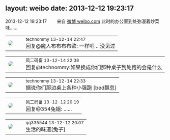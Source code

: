 layout: weibo
date: 2013-12-12 19:23:17
---
<meta name="referrer" content="no-referrer" />

2013-12-12 19:23:17  &nbsp;&nbsp;&nbsp;&nbsp;&nbsp;&nbsp; 来自 <a href="http://weibo.com/" rel="nofollow">微博 weibo.com</a>
此时的办公室到处弥漫着炒菜味…… ​​​

<table style="width: 100%;">
  <tr>
    <td style="width: 40px;"><img style="border-radius:50%" src="https://tva4.sinaimg.cn/crop.101.4.390.390.50/af8f3b0djw8f3naad10o0j20gl0azt9w.jpg?KID=imgbed,tva&Expires=1624464098&ssig=4PgwsLw8u6"></td>
    <td colspan="2"><small>technommy 13-12-14 22:47</small><br/>回复@魔人布布布布欧: 一样吧 .. 没见过</td>
  </tr>
</table>

<table style="width: 100%;">
  <tr>
    <td style="width: 40px;"><img style="border-radius:50%" src="https://tva3.sinaimg.cn/crop.0.0.639.639.50/6d2a6003jw8f3idy69w2gj20hs0hrt9g.jpg?KID=imgbed,tva&Expires=1624464098&ssig=fppa8i2yIU"></td>
    <td colspan="2"><small>风二码畜 13-12-14 22:38</small><br/>回复@technommy:如果换成你们那种桌子到处跑的会是什么</td>
  </tr>
</table>

<table style="width: 100%;">
  <tr>
    <td style="width: 40px;"><img style="border-radius:50%" src="https://tva4.sinaimg.cn/crop.101.4.390.390.50/af8f3b0djw8f3naad10o0j20gl0azt9w.jpg?KID=imgbed,tva&Expires=1624464098&ssig=4PgwsLw8u6"></td>
    <td colspan="2"><small>technommy 13-12-14 22:33</small><br/>据说你们那边桌上各种小强跑 [bed飘忽]</td>
  </tr>
</table>

<table style="width: 100%;">
  <tr>
    <td style="width: 40px;"><img style="border-radius:50%" src="https://tva3.sinaimg.cn/crop.0.0.639.639.50/6d2a6003jw8f3idy69w2gj20hs0hrt9g.jpg?KID=imgbed,tva&Expires=1624464098&ssig=fppa8i2yIU"></td>
    <td colspan="2"><small>风二码畜 13-12-12 20:19</small><br/>回复@354兔姐: ......</td>
  </tr>
</table>

<table style="width: 100%;">
  <tr>
    <td style="width: 40px;"><img style="border-radius:50%" src="https://tva4.sinaimg.cn/crop.0.0.180.180.50/7d25944djw1e8qgp5bmzyj2050050aa8.jpg?KID=imgbed,tva&Expires=1624464098&ssig=TyBWHgAgRT"></td>
    <td colspan="2"><small>qq335544 13-12-12 20:07</small><br/>生活的味道[兔子]</td>
  </tr>
</table>
